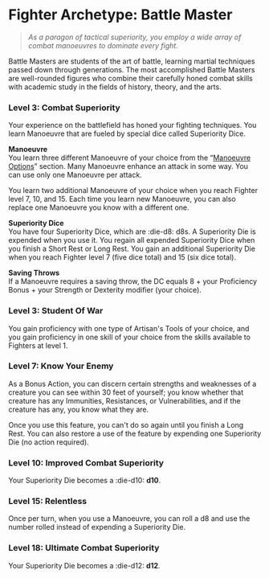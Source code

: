 # Fighter Archetype: Battle Master

> *As a paragon of tactical superiority, you employ a wide array of combat manoeuvres to dominate every fight.*

Battle Masters are students of the art of battle, learning martial techniques passed down through generations. The most accomplished Battle Masters are well-rounded figures who combine their carefully honed combat skills with academic study in the fields of history, theory, and the arts.

### Level 3: Combat Superiority
Your experience on the battlefield has honed your fighting techniques. You learn Manoeuvre that are fueled by special dice called Superiority Dice.

**Manoeuvre**  
You learn three different Manoeuvre of your choice from the “[Manoeuvre Options](../../character-creation/option/manoeuvre.md)” section. Many Manoeuvre enhance an attack in some way. You can use only one Manoeuvre per attack.

You learn two additional Manoeuvre of your choice when you reach Fighter level 7, 10, and 15. Each time you learn new Manoeuvre, you can also replace one Manoeuvre you know with a different one.

**Superiority Dice**  
You have four Superiority Dice, which are :die-d8: d8s. A Superiority Die is expended when you use it. You regain all expended Superiority Dice when you finish a Short Rest or Long Rest.
You gain an additional Superiority Die when you reach Fighter level 7 (five dice total) and 15 (six dice total).

**Saving Throws**  
If a Manoeuvre requires a saving throw, the DC equals 8 + your Proficiency Bonus + your Strength or Dexterity modifier (your choice).
 
### Level 3: Student Of War

You gain proficiency with one type of Artisan's Tools of your choice, and you gain proficiency in one skill of your choice from the skills available to Fighters at level 1.

### Level 7: Know Your Enemy

As a Bonus Action, you can discern certain strengths and weaknesses of a creature you can see within 30 feet of yourself; you know whether that creature has any Immunities, Resistances, or Vulnerabilities, and if the creature has any, you know what they are.

Once you use this feature, you can't do so again until you finish a Long Rest. You can also restore a use of the feature by expending one Superiority Die (no action required).

### Level 10: Improved Combat Superiority

Your Superiority Die becomes a :die-d10: **d10**.

### Level 15: Relentless

Once per turn, when you use a Manoeuvre, you can roll a d8 and use the number rolled instead of expending a Superiority Die.

### Level 18: Ultimate Combat Superiority

Your Superiority Die becomes a :die-d12: **d12**.


